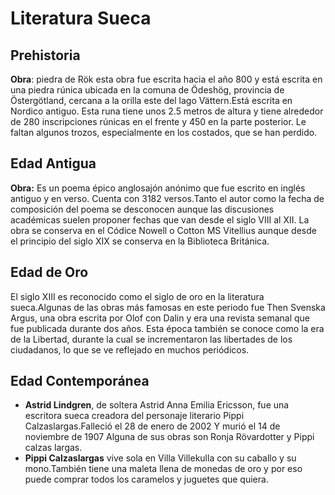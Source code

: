 # Literatura Sueca

## Prehistoria

**Obra**: piedra de Rök esta obra fue escrita hacia el año 800 y está escrita en una piedra rúnica ubicada  en la comuna de Ödeshög, provincia de Östergötland, cercana a la orilla este del lago Vättern.Está escrita en Nordico antiguo. Esta runa tiene unos 2.5 metros de altura y tiene alrededor de 280 inscripciones rúnicas en el frente y 450 en la parte posterior. Le faltan algunos trozos, especialmente en los costados, que se han perdido.

## Edad Antigua

**Obra:** Es un poema épico anglosajón anónimo que fue escrito en inglés antiguo y en verso. Cuenta con 3182 versos.Tanto el autor como la fecha de composición del poema se desconocen aunque las discusiones académicas suelen proponer fechas que van desde el siglo VIII al XII. La obra se conserva en el Códice Nowell o Cotton MS Vitellius aunque desde el principio del siglo XIX se conserva en la Biblioteca Británica.

## Edad de Oro

El siglo XIII es reconocido como el siglo de oro en la literatura sueca.Algunas de las obras más famosas en este periodo fue Then Svenska Argus, una obra escrita por Olof con Dalin y era una revista semanal que fue publicada durante dos años. Esta época también se conoce como la era de la Libertad, durante la cual se incrementaron las libertades de los ciudadanos, lo que se ve reflejado en muchos periódicos.

## Edad Contemporánea

- **Astrid Lindgren**, de soltera Astrid Anna Emilia Ericsson, fue una escritora sueca creadora del personaje literario Pippi Calzaslargas.Falleció el 28 de enero de 2002 Y murió el 14 de noviembre de 1907 Alguna de sus obras son Ronja Rövardotter y Pippi calzas largas.
- **Pippi Calzaslargas** vive sola en Villa Villekulla con su caballo y su mono.También tiene una maleta llena de monedas de oro y por eso puede comprar todos los caramelos y juguetes que quiera.